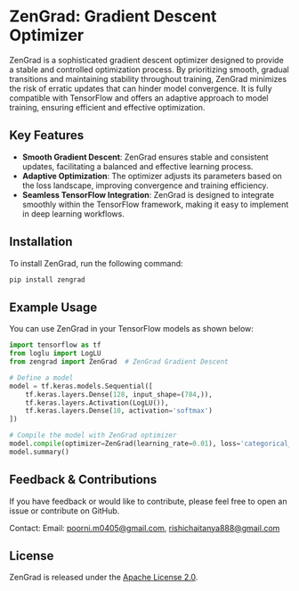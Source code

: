 
# ZenGrad: Gradient Descent Optimizer 

ZenGrad is a sophisticated gradient descent optimizer designed to provide a stable and controlled optimization process. By prioritizing smooth, gradual transitions and maintaining stability throughout training, ZenGrad minimizes the risk of erratic updates that can hinder model convergence. It is fully compatible with TensorFlow and offers an adaptive approach to model training, ensuring efficient and effective optimization.

## Key Features

- **Smooth Gradient Descent**: ZenGrad ensures stable and consistent updates, facilitating a balanced and effective learning process.
- **Adaptive Optimization**: The optimizer adjusts its parameters based on the loss landscape, improving convergence and training efficiency.
- **Seamless TensorFlow Integration**: ZenGrad is designed to integrate smoothly within the TensorFlow framework, making it easy to implement in deep learning workflows.

## Installation

To install ZenGrad, run the following command:

```bash
pip install zengrad
```

## Example Usage

You can use ZenGrad in your TensorFlow models as shown below:

```python
import tensorflow as tf
from loglu import LogLU
from zengrad import ZenGrad  # ZenGrad Gradient Descent

# Define a model
model = tf.keras.models.Sequential([
    tf.keras.layers.Dense(128, input_shape=(784,)),
    tf.keras.layers.Activation(LogLU()),  
    tf.keras.layers.Dense(10, activation='softmax')
])

# Compile the model with ZenGrad optimizer
model.compile(optimizer=ZenGrad(learning_rate=0.01), loss='categorical_crossentropy', metrics=['accuracy'])
model.summary()
```

## Feedback & Contributions

If you have feedback or would like to contribute, please feel free to open an issue or contribute on GitHub.

Contact: Email: poorni.m0405@gmail.com, rishichaitanya888@gmail.com


## License

ZenGrad is released under the [Apache License 2.0](https://github.com/Poorni-Murumuri/ZenGrad/blob/main/LICENSE).